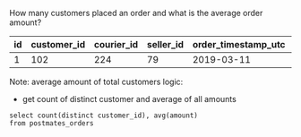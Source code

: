 
How many customers placed an order and what is the average order amount?

| id	| customer_id	| courier_id	| seller_id	| order_timestamp_utc	| amount | city_id | 
|---|---|---|---|---|---|---|
| 1	| 102	| 224	| 79	| 2019-03-11 | 23:27:00	| 155.73	| 47 | 

Note: average amount of total customers
logic:
- get count of distinct customer and average of all amounts
```
select count(distinct customer_id), avg(amount)
from postmates_orders
```
